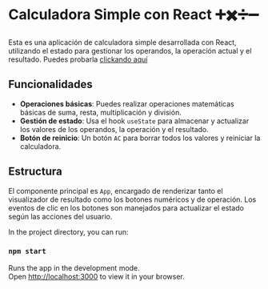 # Calculadora Simple con React ➕✖️➗➖

Esta es una aplicación de calculadora simple desarrollada con React, utilizando el estado para gestionar los operandos, la operación actual y el resultado.
Puedes probarla [clickando aquí](https://JCJetz.github.io/Ejercicios_y_proyectos_Bootcamp/proyectos/calculadora) 

## Funcionalidades

- **Operaciones básicas**: Puedes realizar operaciones matemáticas básicas de suma, resta, multiplicación y división.
- **Gestión de estado**: Usa el hook `useState` para almacenar y actualizar los valores de los operandos, la operación y el resultado.
- **Botón de reinicio**: Un botón `AC` para borrar todos los valores y reiniciar la calculadora.

## Estructura

El componente principal es `App`, encargado de renderizar tanto el visualizador de resultado como los botones numéricos y de operación. Los eventos de clic en los botones son manejados para actualizar el estado según las acciones del usuario.



In the project directory, you can run:

### `npm start`

Runs the app in the development mode.\
Open [http://localhost:3000](http://localhost:3000) to view it in your browser.

